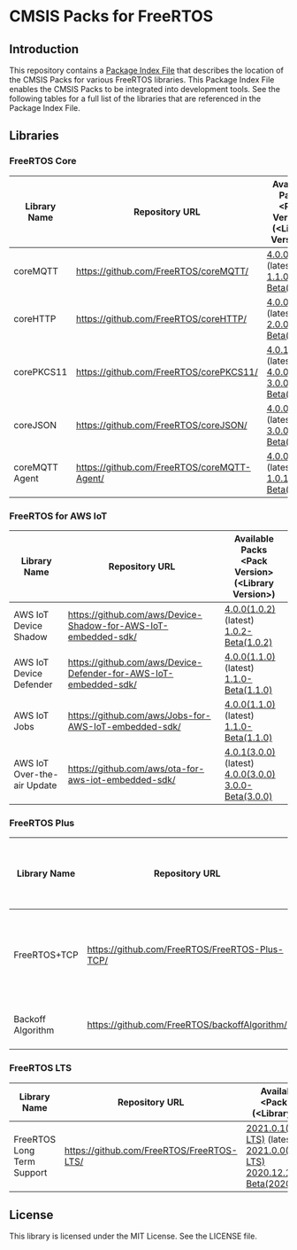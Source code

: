 # CMSIS Packs for FreeRTOS

## Introduction

This repository contains a [Package Index File][a1] that describes the location of the CMSIS Packs for various FreeRTOS libraries. This Package Index File enables the CMSIS Packs to be integrated into development tools. See the following tables for a full list of the libraries that are referenced in the Package Index File.

[a1]: https://arm-software.github.io/CMSIS_5/Pack/html/packIndexFile.html

## Libraries

### FreeRTOS Core
| Library Name                | Repository URL                                                     | Available Packs<br>\<Pack Version\>(\<Library Version\>)|
|-----------------------------|--------------------------------------------------------------------|---------------------------------------------------------|
| coreMQTT                    | https://github.com/FreeRTOS/coreMQTT/                              |[4.0.0(1.1.0)](https://freertos-cmsis-packs.s3.us-west-2.amazonaws.com/AWS.coreMQTT.4.0.0.pack) (latest)<br>[1.1.0-Beta(1.1.0)](https://freertos-cmsis-packs.s3.us-west-2.amazonaws.com/AWS.coreMQTT.1.1.0-Beta.pack)|
| coreHTTP                    | https://github.com/FreeRTOS/coreHTTP/                              |[4.0.0(2.0.0)](https://freertos-cmsis-packs.s3.us-west-2.amazonaws.com/AWS.coreHTTP.4.0.0.pack) (latest)<br>[2.0.0-Beta(2.0.0)](https://freertos-cmsis-packs.s3.us-west-2.amazonaws.com/AWS.coreHTTP.2.0.0-Beta.pack)|
| corePKCS11                  | https://github.com/FreeRTOS/corePKCS11/                            |[4.0.1(3.0.1)](https://freertos-cmsis-packs.s3.us-west-2.amazonaws.com/AWS.corePKCS11.4.0.1.pack) (latest)<br>[4.0.0(3.0.1)](https://freertos-cmsis-packs.s3.us-west-2.amazonaws.com/AWS.corePKCS11.4.0.0.pack)<br>[3.0.0-Beta(3.0.0)](https://freertos-cmsis-packs.s3.us-west-2.amazonaws.com/AWS.corePKCS11.3.0.0-Beta.pack)|
| coreJSON                    | https://github.com/FreeRTOS/coreJSON/                              |[4.0.0(3.0.0)](https://freertos-cmsis-packs.s3.us-west-2.amazonaws.com/AWS.coreJSON.4.0.0.pack) (latest)<br>[3.0.0-Beta(3.0.0)](https://freertos-cmsis-packs.s3.us-west-2.amazonaws.com/AWS.coreJSON.3.0.0-Beta.pack)|
| coreMQTT Agent              | https://github.com/FreeRTOS/coreMQTT-Agent/                        |[4.0.0(1.1.0)](https://freertos-cmsis-packs.s3.us-west-2.amazonaws.com/AWS.coreMQTT_Agent.4.0.0.pack) (latest)<br>[1.0.1-Beta(1.0.0)](https://freertos-cmsis-packs.s3.us-west-2.amazonaws.com/AWS.coreMQTT_Agent.1.0.1-Beta.pack)|

### FreeRTOS for AWS IoT
| Library Name                | Repository URL                                                     | Available Packs<br>\<Pack Version\>(\<Library Version\>)|
|-----------------------------|--------------------------------------------------------------------|---------------------------------------------------------|
| AWS IoT Device Shadow       | https://github.com/aws/Device-Shadow-for-AWS-IoT-embedded-sdk/     |[4.0.0(1.0.2)](https://freertos-cmsis-packs.s3.us-west-2.amazonaws.com/AWS.AWS_IoT_Device_Shadow.4.0.0.pack) (latest)<br>[1.0.2-Beta(1.0.2)](https://freertos-cmsis-packs.s3.us-west-2.amazonaws.com/AWS.AWS_IoT_Device_Shadow.1.0.2-Beta.pack)|
| AWS IoT Device Defender     | https://github.com/aws/Device-Defender-for-AWS-IoT-embedded-sdk/   |[4.0.0(1.1.0)](https://freertos-cmsis-packs.s3.us-west-2.amazonaws.com/AWS.AWS_IoT_Device_Defender.4.0.0.pack) (latest)<br>[1.1.0-Beta(1.1.0)](https://freertos-cmsis-packs.s3.us-west-2.amazonaws.com/AWS.AWS_IoT_Device_Defender.1.1.0-Beta.pack)|
| AWS IoT Jobs                | https://github.com/aws/Jobs-for-AWS-IoT-embedded-sdk/              |[4.0.0(1.1.0)](https://freertos-cmsis-packs.s3.us-west-2.amazonaws.com/AWS.AWS_IoT_Jobs.4.0.0.pack) (latest)<br>[1.1.0-Beta(1.1.0)](https://freertos-cmsis-packs.s3.us-west-2.amazonaws.com/AWS.AWS_IoT_Jobs.1.1.0-Beta.pack)|
| AWS IoT Over-the-air Update | https://github.com/aws/ota-for-aws-iot-embedded-sdk/               |[4.0.1(3.0.0)](https://freertos-cmsis-packs.s3.us-west-2.amazonaws.com/AWS.AWS_IoT_Over-the-air_Update.4.0.1.pack) (latest)<br>[4.0.0(3.0.0)](https://freertos-cmsis-packs.s3.us-west-2.amazonaws.com/AWS.AWS_IoT_Over-the-air_Update.4.0.0.pack)<br>[3.0.0-Beta(3.0.0)](https://freertos-cmsis-packs.s3.us-west-2.amazonaws.com/AWS.AWS_IoT_Over-the-air_Update.3.0.0-Beta.pack)|

### FreeRTOS Plus
| Library Name                | Repository URL                                                     | Available Packs<br>\<Pack Version\>(\<Library Version\>)|
|-----------------------------|--------------------------------------------------------------------|-------------------------------------------------------|
| FreeRTOS+TCP           | https://github.com/FreeRTOS/FreeRTOS-Plus-TCP/                     |[4.0.1(2.3.2-LTS-Patch-2)](https://freertos-cmsis-packs.s3.us-west-2.amazonaws.com/AWS.FreeRTOS-Plus-TCP.4.0.1.pack) (latest)<br>[4.0.0(2.3.2-LTS-Patch-2)](https://freertos-cmsis-packs.s3.us-west-2.amazonaws.com/AWS.FreeRTOS-Plus-TCP.4.0.0.pack)<br>[2.3.2-Beta(2.3.2)](https://freertos-cmsis-packs.s3.us-west-2.amazonaws.com/AWS.FreeRTOS-Plus-TCP.2.3.2-Beta.pack)
| Backoff Algorithm            | https://github.com/FreeRTOS/backoffAlgorithm/                      |[4.0.0(1.0.0)](https://freertos-cmsis-packs.s3.us-west-2.amazonaws.com/AWS.backoffAlgorithm.4.0.0.pack) (latest)<br>[1.0.0-Beta(1.0.0)](https://freertos-cmsis-packs.s3.us-west-2.amazonaws.com/AWS.backoffAlgorithm.1.0.0-Beta.pack)|

### FreeRTOS LTS
| Library Name                | Repository URL                                                     | Available Packs<br>\<Pack Version\>(\<Library Version\>)|
|-----------------------------|--------------------------------------------------------------------|---------------------------------------------------------|
| FreeRTOS Long Term Support  | https://github.com/FreeRTOS/FreeRTOS-LTS/                          |[2021.0.1(202012.04-LTS)](https://freertos-cmsis-packs.s3.us-west-2.amazonaws.com/AWS.FreeRTOS_LTS.2021.0.1.pack) (latest)<br>[2021.0.0(202012.04-LTS)](https://freertos-cmsis-packs.s3.us-west-2.amazonaws.com/AWS.FreeRTOS_LTS.2021.0.0.pack)<br>[2020.12.1-Beta(202012.01-LTS)](https://freertos-cmsis-packs.s3.us-west-2.amazonaws.com/AWS.FreeRTOS_LTS.2020.12.1-Beta.pack)|

## License

This library is licensed under the MIT License. See the LICENSE file.
